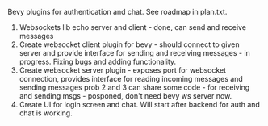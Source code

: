 Bevy plugins for authentication and chat. See roadmap in plan.txt.
1) Websockets lib echo server and client - done, can send and receive messages
2) Create websocket client plugin for bevy - should connect to given server and provide interface for sending and receiving messages - in progress.
Fixing bugs and adding functionality.
3) Create websocket server plugin - exposes port for websocket connection, provides interface for reading incoming messages and sending messages
prob 2 and 3 can share some code - for receiving and sending msgs - posponed, don't need bevy ws server now.
4) Create UI for login screen and chat. Will start after backend for auth and chat is working.